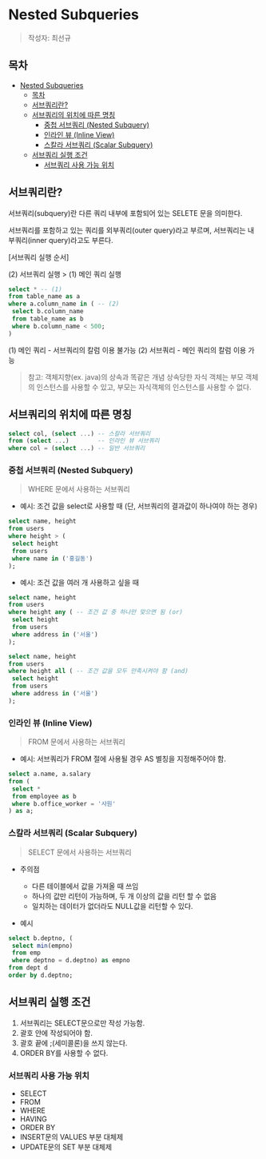 # Nested Subqueries

> 작성자: 최선규

## 목차

- [Nested Subqueries](#nested-subqueries)
  - [목차](#목차)
  - [서브쿼리란?](#서브쿼리란)
  - [서브쿼리의 위치에 따른 명칭](#서브쿼리의-위치에-따른-명칭)
    - [중첩 서브쿼리 (Nested Subquery)](#중첩-서브쿼리-nested-subquery)
    - [인라인 뷰 (Inline View)](#인라인-뷰-inline-view)
    - [스칼라 서브쿼리 (Scalar Subquery)](#스칼라-서브쿼리-scalar-subquery)
  - [서브쿼리 실행 조건](#서브쿼리-실행-조건)
    - [서브쿼리 사용 가능 위치](#서브쿼리-사용-가능-위치)

## 서브쿼리란?

서브쿼리(subquery)란 다른 쿼리 내부에 포함되어 있는 SELETE 문을 의미한다.

서브쿼리를 포함하고 있는 쿼리를 외부쿼리(outer query)라고 부르며, 서브쿼리는 내부쿼리(inner query)라고도 부른다.

[서브쿼리 실행 순서]

(2) 서브쿼리 실행 > (1) 메인 쿼리 실행

```SQL
select * -- (1)
from table_name as a
where a.column_name in ( -- (2)
 select b.column_name
 from table_name as b
 where b.column_name < 500;
)
```

(1) 메인 쿼리 - 서브쿼리의 칼럼 이용 불가능
(2) 서브쿼리 - 메인 쿼리의 칼럼 이용 가능

> 참고:
> 객체지향(ex. java)의 상속과 똑같은 개념
> 상속당한 자식 객체는 부모 객체의 인스턴스를 사용할 수 있고, 부모는 자식객체의 인스턴스를 사용할 수 없다.

## 서브쿼리의 위치에 따른 명칭

```SQL
select col, (select ...) -- 스칼라 서브쿼리
from (select ...)        -- 인라인 뷰 서브쿼리
where col = (select ...) -- 일반 서브쿼리
```

### 중첩 서브쿼리 (Nested Subquery)
>
> WHERE 문에서 사용하는 서브쿼리

- 예시: 조건 값을 select로 사용할 때 (단, 서브쿼리의 결과값이 하나여야 하는 경우)

 ```SQL
 select name, height
 from users
 where height > (
  select height
  from users
  where name in ('홍길동')
 );
 ```

- 예시: 조건 값을 여러 개 사용하고 싶을 때

 ```SQL
 select name, height
 from users
 where height any ( -- 조건 값 중 하나만 맞으면 됨 (or)
  select height
  from users
  where address in ('서울')
 );
 ```

 ```SQL
 select name, height
 from users
 where height all ( -- 조건 값을 모두 만족시켜야 함 (and)
  select height
  from users
  where address in ('서울')
 );

 ```

### 인라인 뷰 (Inline View)
>
> FROM 문에서 사용하는 서브쿼리

- 예시:  서브쿼리가 FROM 절에 사용될 경우 AS 별칭을 지정해주어야 함.
 ```SQL
 select a.name, a.salary
 from (
  select *
  from employee as b
  where b.office_worker = '사원'
 ) as a;
 ```

### 스칼라 서브쿼리 (Scalar Subquery)
>
> SELECT 문에서 사용하는 서브쿼리

- 주의점
  - 다른 테이블에서 값을 가져올 때 쓰임
  - 하나의 값만 리턴이 가능하며, 두 개 이상의 값을 리턴 할 수 없음
  - 일치하는 데이터가 없더라도 NULL값을 리턴할 수 있다.

- 예시

 ```SQL
 select b.deptno, (
  select min(empno)
  from emp
  where deptno = d.deptno) as empno
 from dept d
 order by d.deptno;
 ```

## 서브쿼리 실행 조건

1. 서브쿼리는 SELECT문으로만 작성 가능함.
2. 괄호 안에 작성되어야 함.
3. 괄호 끝에 ;(세미콜론)을 쓰지 않는다.
4. ORDER BY를 사용할 수 없다.

### 서브쿼리 사용 가능 위치

- SELECT
- FROM
- WHERE
- HAVING
- ORDER BY
- INSERT문의 VALUES 부분 대체제
- UPDATE문의 SET 부분 대체제
